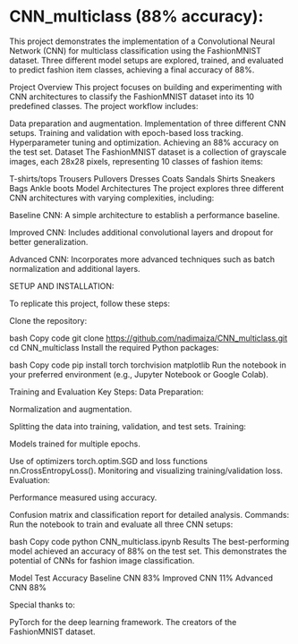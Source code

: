 # CNN_multiclass (88% accuracy):

This project demonstrates the implementation of a Convolutional Neural Network (CNN) for multiclass classification using the FashionMNIST dataset. Three different model setups are explored, trained, and evaluated to predict fashion item classes, achieving a final accuracy of 88%.


Project Overview
This project focuses on building and experimenting with CNN architectures to classify the FashionMNIST dataset into its 10 predefined classes. The project workflow includes:

Data preparation and augmentation.
Implementation of three different CNN setups.
Training and validation with epoch-based loss tracking.
Hyperparameter tuning and optimization.
Achieving an 88% accuracy on the test set.
Dataset
The FashionMNIST dataset is a collection of grayscale images, each 28x28 pixels, representing 10 classes of fashion items:

T-shirts/tops
Trousers
Pullovers
Dresses
Coats
Sandals
Shirts
Sneakers
Bags
Ankle boots
Model Architectures
The project explores three different CNN architectures with varying complexities, including:

Baseline CNN: A simple architecture to establish a performance baseline.



Improved CNN: Includes additional convolutional layers and dropout for better generalization.



Advanced CNN: Incorporates more advanced techniques such as batch normalization and additional layers.









SETUP AND INSTALLATION:








To replicate this project, follow these steps:

Clone the repository:

bash
Copy code
git clone https://github.com/nadimaiza/CNN_multiclass.git
cd CNN_multiclass
Install the required Python packages:

bash
Copy code
pip install torch torchvision matplotlib
Run the notebook in your preferred environment (e.g., Jupyter Notebook or Google Colab).

Training and Evaluation
Key Steps:
Data Preparation:

Normalization and augmentation.

Splitting the data into training, validation, and test sets.
Training:

Models trained for multiple epochs.

Use of optimizers torch.optim.SGD and loss functions nn.CrossEntropyLoss().
Monitoring and visualizing training/validation loss.
Evaluation:

Performance measured using accuracy.

Confusion matrix and classification report for detailed analysis.
Commands:
Run the notebook to train and evaluate all three CNN setups:

bash
Copy code
python CNN_multiclass.ipynb
Results
The best-performing model achieved an accuracy of 88% on the test set. This demonstrates the potential of CNNs for fashion image classification.

Model	Test Accuracy
Baseline CNN	83%
Improved CNN	11%
Advanced CNN	88%

Special thanks to:

PyTorch for the deep learning framework.
The creators of the FashionMNIST dataset.
